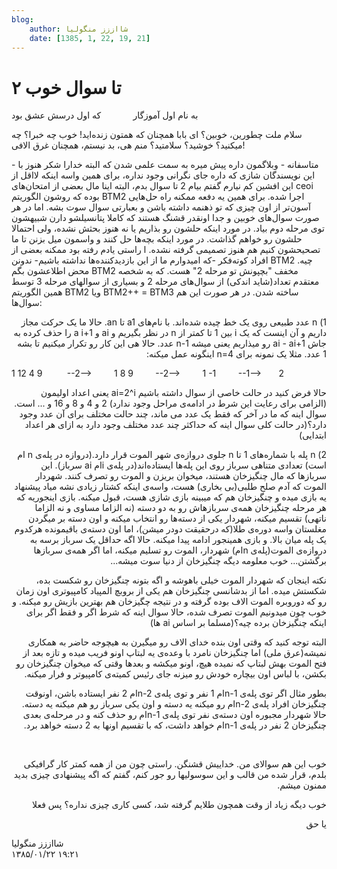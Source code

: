 ```yaml
---
blog:
    author: شااززز منگولیا
    date: [1385, 1, 22, 19, 21]
---
```

# ۲ تا سوال خوب

<div class="cnt">
به نام اول آموزگار             که اول درسش عشق بود<p></p>
<p>سلام ملت چطورین، خوبین؟ ای بابا همچنان که همتون زنده‌اید! خوب چه خبرا؟ چه میکنید؟ خوشید؟ سلامتید؟ منم هی، بد نیستم، همچنان غرق الافی!</p>
<p>- متاسفانه - وبلاگمون داره پیش میره به سمت علمی شدن که البته خدارا شکر هنوز با این نویسندگان شازی که داره جای نگرانی وجود نداره، برای همین واسه اینکه لااقل از این افشین کم نیارم گفتم بیام 2 تا سوال بدم، البته اینا مال بعضی از امتحان‌های ceoi بوده که روشون الگوریتم BTM2 اجرا شده. برای همین یه دفعه ممکنه راه حل‌هایی آسون‌تر از اون چیزی که تو ذهنمه داشته باشن و بعبارتی سوال سوت بشه. اما در هر صورت سوال‌های خوبین و جدا اونقدر قشنگ هستند که کاملا پتانسیلشو دارن شبیهشون توی مرحله دوم بیاد. در مورد اینکه حلشون رو بذاریم یا نه هنوز بحثش نشده، ولی احتمالا حلشون رو خواهم گذاشت. در مورد اینکه بچه‌ها حل کنند و واسمون میل بزنن تا ما تصحیحشون کنیم هم هنوز تصمیمی گرفته نشده. ا راستی یادم رفته بود ممکنه بعضی از افراد کوته‌فکر -که امیدوارم ما از این بازدیدکننده‌ها نداشته باشیم- ندونن BTM2 چیه. محض اطلاعشون بگم BTM2 مخفف "بچپونش تو مرحله 2" هست. که به شخصه معتقدم تعداد(شاید اندکی) از سوال‌های مرحله 2 و بسیاری از سوالهای مرحله 3 توسط همین الگوریتم BTM2 ویا BTM2++ = BTM3 ساخته شدن. در هر صورت این هم سوال‌ها:</p>
<p dir="rtl">1) n عدد طبیعی روی یک خط چیده شده‌اند. با نام‌های a1 تا an. حالا ما یک حرکت مجاز داریم و آن اینست که یک i بین 1 تا کمتر از n در نظر بگیریم و ai و a i+1 را حذف کرده به جاش ai - ai+1 رو میذاریم یعنی میشه n-1 عدد. حالا هی این کار رو تکرار میکنیم تا بشه 1 عدد. مثلا یک نمونه برای n=4 اینگونه عمل میکنه:</p>
<p dir="ltr">1 12 4 9          --2--&gt;         1 8 9         --2--&gt;         1 -1         --1--&gt;       2</p>
<p dir="rtl">حالا فرض کنید در حالت خاصی از سوال داشته باشیم ai=2^i یعنی اعداد اولیمون (الزامی برای رعایت این شرط در ادامه‌ی مراحل وجود ندارد) 2 و 4 و 8 و 16 و ... است. سوال اینه که ما در آخر که فقط یک عدد می ماند، چند حالت مختلف برای آن عدد وجود دارد؟(در حالت کلی سوال اینه که حداکثر چند عدد مختلف وجود دارد به ازای هر اعداد ابتدایی)</p>
<p dir="rtl">2) n پله با شماره‌های 1 تا n جلوی دروازه‌ی شهر الموت قرار دارد.(دروازه در پله‌ی n ام است) تعدادی متناهی سرباز روی این پله‌ها ایستاده‌اند(در پله‌ی iام ai سرباز). این سرباز‌ها که مال چنگیزخان هستند، میخوان بریزن و الموت رو تصرف کنند. شهردار الموت که آدم صلح طلبی(بی بخاری) هست، واسه‌ی اینکه کشتار زیادی نشه میاد پیشنهاد یه بازی میده و چنگیزخان هم که میبینه بازی شازی هست، قبول میکنه. بازی اینجوریه که هر مرحله چنگیزخان همه‌ی سربازهاش رو به دو دسته (نه الزاما مساوی و نه الزاما ناتهی) تقسیم میکنه، شهردار یکی از دسته‌ها رو انتخاب میکنه و اون دسته بر میگردن مغلستان واسه دوره‌ی طلا(که درحقیقت دودر میشن)، اما اون دسته‌ی باقیمونده هرکدوم یک پله میان بالا. و بازی همینجور ادامه پیدا میکنه. حالا اگه حداقل یک سرباز برسه به دروازه‌ی الموت(پله‌ی nام) شهردار، الموت رو تسلیم میکنه، اما اگر همه‌ی سربازها برگشتن... خوب معلومه دیگه چنگیزخان از دنیا سوت میشه...</p>
<p dir="rtl">نکته اینجان که شهردار الموت خیلی باهوشه و اگه بتونه چنگیزخان رو شکست بده، شکستش میده. اما از بدشانسی چنگیزخان هم یکی از بروبچ المپیاد کامپیوتری اون زمان رو که دوروبره الموت الاف بوده گرفته و در نتیجه چگیزخان هم بهترین بازیش رو میکنه. و خوب چون میدونیم الموت تصرف شده، حالا سوال اینه که شرط اگر و فقط اگر برای اینکه چنگیزخان برده چیه؟(مسلما بر اساس ai ها)</p>
<p dir="rtl">البته توجه کنید که وقتی اون بنده خدای الاف رو میگیرن به هیچوجه حاضر به همکاری نمیشه(عرق ملی) اما چنگیزخان نامرد با وعده‌ی یه لبتاپ اونو فریب میده و تازه بعد از فتح الموت بهش لبتاپ که نمیده هیچ، اونو میکشه و بعدها وقتی که میخوان چنگیزخان رو بکشن، با لباس اون بیچاره خودش رو میزنه جای رئیس کمیته‌ی کامپیوتر و فرار میکنه.</p>
<p dir="rtl">بطور مثال اگر توی پله‌ی n-1ام 1 نفر و توی پله‌ی n-2ام 2 نفر ایستاده باشن، اونوقت چنگیزخان افراد پله‌ی n-2ام رو میکنه یه دسته و اون یکی سرباز رو هم میکنه یه دسته. حالا شهردار مجبوره اون دسته‌ی نفر توی پله‌ی n-1ام رو حذف کنه و در مرحله‌ی بعدی چنگیزخان 2 نفر در پله‌ی n-1ام خواهد داشت، که با تقسیم اونها به 2 دسته خواهد برد.</p>
<p dir="rtl"> </p>
<p dir="rtl">خوب این هم سوالای من. خداییش قشنگن. راستی چون من از همه کمتر کار گرافیکی بلدم، قرار شده من قالب و این سوسولیها رو جور کنم، گفتم که اگه پیشنهادی چیزی بدید ممنون میشم.</p>
<p dir="rtl">خوب دیگه زیاد از وقت همچون طلایم گرفته شد، کسی کاری چیزی نداره؟ پس فعلا</p>
<p dir="rtl">یا حق</p>
</div>

<div class="blog-info">
    <div class="blog-author">شااززز منگولیا</div>
    <div class="blog-date">۱۳۸۵/۰۱/۲۲ ۱۹:۲۱</div>
</div>

